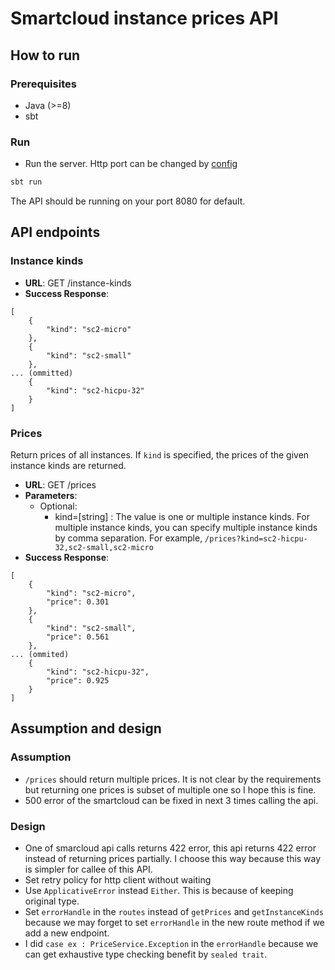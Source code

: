 # Smartcloud instance prices API

## How to run
### Prerequisites
* Java (>=8)
* sbt
### Run
* Run the server. Http port can be changed by [config](src/main/resources/application.conf)
```bash
sbt run
```
The API should be running on your port 8080 for default.

## API endpoints
### Instance kinds
* **URL**: GET /instance-kinds
* **Success Response**:
```aidl
[
    {
        "kind": "sc2-micro"
    },
    {
        "kind": "sc2-small"
    },
... (ommitted)
    {
        "kind": "sc2-hicpu-32"
    }
]
```
### Prices
Return prices of all instances. If `kind` is specified, the prices of the given instance kinds are returned.
* **URL**: GET /prices
* **Parameters**:
  * Optional:
    * kind=[string] : The value is one or multiple instance kinds. For multiple instance kinds, you can specify multiple instance kinds by comma separation. 
    For example, `/prices?kind=sc2-hicpu-32,sc2-small,sc2-micro`
* **Success Response**:
```aidl
[
    {
        "kind": "sc2-micro",
        "price": 0.301
    },
    {
        "kind": "sc2-small",
        "price": 0.561
    },
... (ommited)
    {
        "kind": "sc2-hicpu-32",
        "price": 0.925
    }
]
```

## Assumption and design
### Assumption
* `/prices` should return multiple prices. It is not clear by the requirements but returning one prices is subset of multiple one so I hope this is fine.
* 500 error of the smartcloud can be fixed in next 3 times calling the api.

### Design
* One of smarcloud api calls returns 422 error, this api returns 422 error instead of returning prices partially. I choose this way because this way is simpler for callee of this API. 
* Set retry policy for http client without waiting 
* Use `ApplicativeError` instead `Either`. This is because of keeping original type. 
* Set `errorHandle` in the `routes` instead of `getPrices` and `getInstanceKinds` because we may forget to set `errorHandle` in the new route method if we add a new endpoint. 
* I did `case ex : PriceService.Exception` in the `errorHandle` because we can get exhaustive type checking benefit by `sealed trait`.
